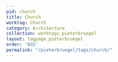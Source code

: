 ```yaml
---
pid: church
title: Church
worktag: Church
category: Architecture
collection: worktags_pieterbruegel
layout: tagpage_pieterbruegel
order: '032'
permalink: "/pieterbruegel/tags/church/"
---
```

